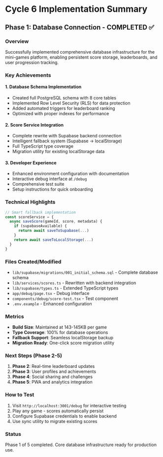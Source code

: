 # Cycle 6 Implementation Summary

## Phase 1: Database Connection - COMPLETED ✅

### Overview
Successfully implemented comprehensive database infrastructure for the mini-games platform, enabling persistent score storage, leaderboards, and user progression tracking.

### Key Achievements

#### 1. Database Schema Implementation
- Created full PostgreSQL schema with 8 core tables
- Implemented Row Level Security (RLS) for data protection
- Added automated triggers for leaderboard ranking
- Optimized with proper indexes for performance

#### 2. Score Service Integration
- Complete rewrite with Supabase backend connection
- Intelligent fallback system (Supabase → localStorage)
- Full TypeScript type coverage
- Migration utility for existing localStorage data

#### 3. Developer Experience
- Enhanced environment configuration with documentation
- Interactive debug interface at `/debug`
- Comprehensive test suite
- Setup instructions for quick onboarding

### Technical Highlights

```typescript
// Smart fallback implementation
const scoreService = {
  async saveScore(gameId, score, metadata) {
    if (supabaseAvailable) {
      return await saveToSupabase(...)
    }
    return await saveToLocalStorage(...)
  }
}
```

### Files Created/Modified
- `lib/supabase/migrations/001_initial_schema.sql` - Complete database schema
- `lib/services/scores.ts` - Rewritten with backend integration
- `lib/supabase/types.ts` - Extended TypeScript types
- `app/debug/page.tsx` - Debug interface
- `components/debug/score-test.tsx` - Test component
- `.env.example` - Enhanced configuration

### Metrics
- **Build Size**: Maintained at 143-145KB per game
- **Type Coverage**: 100% for database operations
- **Fallback Support**: Seamless localStorage backup
- **Migration Ready**: One-click score migration utility

### Next Steps (Phase 2-5)
1. **Phase 2**: Real-time leaderboard updates
2. **Phase 3**: User profiles and achievements
3. **Phase 4**: Social sharing and challenges
4. **Phase 5**: PWA and analytics integration

### How to Test
1. Visit `http://localhost:3001/debug` for interactive testing
2. Play any game - scores automatically persist
3. Configure Supabase credentials to enable backend
4. Use sync utility to migrate existing scores

### Status
<!-- FEATURES_STATUS: PARTIAL_COMPLETE -->

Phase 1 of 5 completed. Core database infrastructure ready for production use.